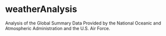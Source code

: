 # weatherAnalysis
Analysis of the Global Summary Data Provided by the National Oceanic and Atmospheric Administration and the U.S. Air Force.
